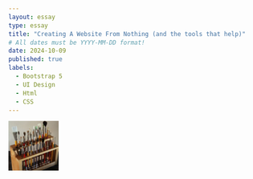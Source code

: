 ```yaml
---
layout: essay
type: essay
title: "Creating A Website From Nothing (and the tools that help)"
# All dates must be YYYY-MM-DD format!
date: 2024-10-09
published: true
labels:
  - Bootstrap 5
  - UI Design
  - Html
  - CSS
---
```


<img width="100px" class="rounded float-start pe-4" src="../img/igniting/paintbrushes.jpg">

